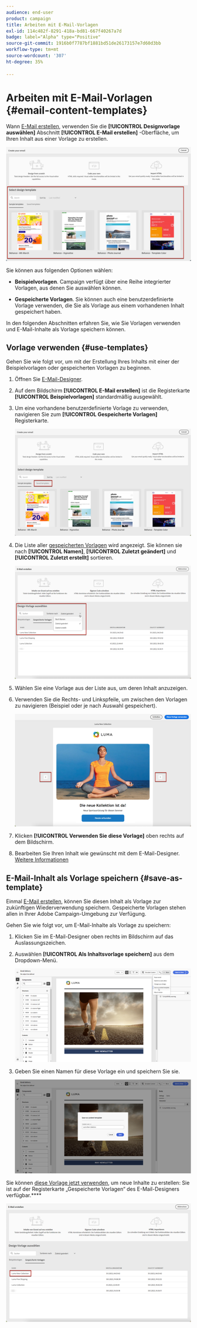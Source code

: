 ```yaml
---
audience: end-user
product: campaign
title: Arbeiten mit E-Mail-Vorlagen
exl-id: 114c482f-8291-418a-bd81-667f40267a7d
badge: label="Alpha" type="Positive"
source-git-commit: 1916b0f7787bf1881bd51de26173157e7d60d3bb
workflow-type: tm+mt
source-wordcount: '307'
ht-degree: 35%

---
```


# Arbeiten mit E-Mail-Vorlagen {#email-content-templates}

Wann [E-Mail erstellen](#create-email), verwenden Sie die **[!UICONTROL Designvorlage auswählen]** Abschnitt **[!UICONTROL E-Mail erstellen]** -Oberfläche, um Ihren Inhalt aus einer Vorlage zu erstellen.

![](assets/email_designer-templates.png)

Sie können aus folgenden Optionen wählen:

* **Beispielvorlagen**. Campaign verfügt über eine Reihe integrierter Vorlagen, aus denen Sie auswählen können.

* **Gespeicherte Vorlagen**. Sie können auch eine benutzerdefinierte Vorlage verwenden, die Sie als Vorlage aus einem vorhandenen Inhalt gespeichert haben.

In den folgenden Abschnitten erfahren Sie, wie Sie Vorlagen verwenden und E-Mail-Inhalte als Vorlage speichern können.

## Vorlage verwenden {#use-templates}

Gehen Sie wie folgt vor, um mit der Erstellung Ihres Inhalts mit einer der Beispielvorlagen oder gespeicherten Vorlagen zu beginnen.

1. Öffnen Sie [E-Mail-Designer](create-email-content.md).

1. Auf dem Bildschirm **[!UICONTROL E-Mail erstellen]** ist die Registerkarte **[!UICONTROL Beispielvorlagen]** standardmäßig ausgewählt.

1. Um eine vorhandene benutzerdefinierte Vorlage zu verwenden, navigieren Sie zum **[!UICONTROL Gespeicherte Vorlagen]** Registerkarte.

   ![](assets/email_designer-saved-templates-tab.png)

1. Die Liste aller [gespeicherten Vorlagen](#save-as-template) wird angezeigt. Sie können sie nach **[!UICONTROL Namen]**, **[!UICONTROL Zuletzt geändert]** und **[!UICONTROL Zuletzt erstellt]** sortieren.

   ![](assets/email_designer-saved-templates.png)

1. Wählen Sie eine Vorlage aus der Liste aus, um deren Inhalt anzuzeigen.

1. Verwenden Sie die Rechts- und Linkspfeile, um zwischen den Vorlagen zu navigieren (Beispiel oder je nach Auswahl gespeichert).

   ![](assets/email_designer-saved-templates-navigate.png)

1. Klicken **[!UICONTROL Verwenden Sie diese Vorlage]** oben rechts auf dem Bildschirm.

1. Bearbeiten Sie Ihren Inhalt wie gewünscht mit dem E-Mail-Designer. [Weitere Informationen](create-email-content.md)

## E-Mail-Inhalt als Vorlage speichern {#save-as-template}

Einmal [E-Mail erstellen](create-email-content.md), können Sie diesen Inhalt als Vorlage zur zukünftigen Wiederverwendung speichern. Gespeicherte Vorlagen stehen allen in Ihrer Adobe Campaign-Umgebung zur Verfügung.

Gehen Sie wie folgt vor, um E-Mail-Inhalte als Vorlage zu speichern:

1. Klicken Sie im E-Mail-Designer oben rechts im Bildschirm auf das Auslassungszeichen.

1. Auswählen **[!UICONTROL Als Inhaltsvorlage speichern]** aus dem Dropdown-Menü.

   ![](assets/email_designer-save-template.png)

1. Geben Sie einen Namen für diese Vorlage ein und speichern Sie sie.

   ![](assets/email_designer-template-name.png)

Sie können [diese Vorlage jetzt verwenden](#use-templates), um neue Inhalte zu erstellen: Sie ist auf der Registerkarte „Gespeicherte Vorlagen“ des E-Mail-Designers verfügbar.****

![](assets/email_designer-saved-template.png)
